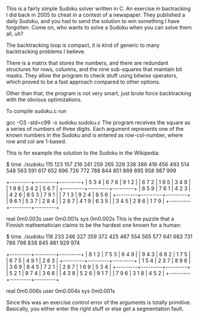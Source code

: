This is a fairly simple Sudoku solver written in C. An exercise in bactracking I did back in 2005 to cheat in a contest of a newspaper. They published a daily Sudoku, and you had to send the solution to win something I have forgotten. Come on, who wants to solve a Sudoku when you can solve them all, uh?

The backtracking loop is compact, it is kind of generic to many backtracking problems I believe.

There is a matrix that stores the numbers, and there are redundant structures for rows, columns, and the nine sub-squares that maintain bit masks. They allow the program to check stuff using bitwise operators, which proved to be a fast approach compared to other options.

Other than that, the program is not very smart, just brute force backtracking with the obvious optimizations.

To compile sudoku.c run

gcc -O3 -std=c99 -o sudoku sudoku.c
The program receives the square as a series of numbers of three digits. Each argument represents one of the known numbers in the Sudoku and is entered as row-col-number, where row and col are 1-based.

This is for example the solution to the Sudoku in the Wikipedia:

$ time ./sudoku 115 123 157 216 241 259 265 329 338 386 418 456 493 514 548 563 591 617 652 696 726 772 788 844 851 869 895 958 987 999

+---------+---------+---------+
| 5  3  4 | 6  7  8 | 9  1  2 |
| 6  7  2 | 1  9  5 | 3  4  8 |
| 1  9  8 | 3  4  2 | 5  6  7 |
+---------+---------+---------+
| 8  5  9 | 7  6  1 | 4  2  3 |
| 4  2  6 | 8  5  3 | 7  9  1 |
| 7  1  3 | 9  2  4 | 8  5  6 |
+---------+---------+---------+
| 9  6  1 | 5  3  7 | 2  8  4 |
| 2  8  7 | 4  1  9 | 6  3  5 |
| 3  4  5 | 2  8  6 | 1  7  9 |
+---------+---------+---------+

real	0m0.003s
user	0m0.001s
sys		0m0.002s
This is the puzzle that a Finnish mathematician claims to be the hardest one known for a human:

$ time ./sudoku 118 233 246 327 359 372 425 467 554 565 577 641 683 731 786 798 838 845 881 929 974

+---------+---------+---------+
| 8  1  2 | 7  5  3 | 6  4  9 |
| 9  4  3 | 6  8  2 | 1  7  5 |
| 6  7  5 | 4  9  1 | 2  8  3 |
+---------+---------+---------+
| 1  5  4 | 2  3  7 | 8  9  6 |
| 3  6  9 | 8  4  5 | 7  2  1 |
| 2  8  7 | 1  6  9 | 5  3  4 |
+---------+---------+---------+
| 5  2  1 | 9  7  4 | 3  6  8 |
| 4  3  8 | 5  2  6 | 9  1  7 |
| 7  9  6 | 3  1  8 | 4  5  2 |
+---------+---------+---------+

real    0m0.006s
user    0m0.004s
sys     0m0.001s

Since this was an exercise control error of the arguments is totally primitive. Basically, you either enter the right stuff or else get a segmentation fault.
